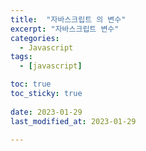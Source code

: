 ```yaml
---
title:  "자바스크립트 의 변수" 
excerpt: "자바스크립트 변수" 
categories:
  - Javascript
tags:
  - [javascript]

toc: true
toc_sticky: true
 
date: 2023-01-29
last_modified_at: 2023-01-29

---
```


